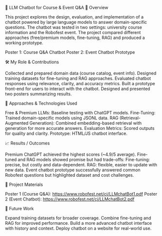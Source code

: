 🧠 LLM Chatbot for Course & Event Q&A
🔎 Overview

This project explores the design, evaluation, and implementation of a chatbot powered by large language models to answer domain-specific questions. The chatbot was tested in two settings: university course information and the Robofest event. The project compared different approaches (free/premium models, fine-tuning, RAG) and produced a working prototype.

Poster 1: Course Q&A Chatbot
Poster 2: Event Chatbot Prototype

🛠️ My Role & Contributions

Collected and prepared domain data (course catalog, event info).
Designed training datasets for fine-tuning and RAG approaches.
Evaluated chatbot responses using relevance, clarity, and accuracy metrics.
Built a prototype front-end for users to interact with the chatbot.
Designed and presented two posters summarizing results.

🚀 Approaches & Technologies Used

Free & Premium LLMs: Baseline testing with ChatGPT models.
Fine-Tuning: Trained domain-specific models using JSONL data.
RAG (Retrieval-Augmented Generation): Combined embedding-based retrieval with generation for more accurate answers.
Evaluation Metrics: Scored outputs for quality and clarity.
Prototype: HTML/JS chatbot interface.

📈 Results / Outcomes

Premium ChatGPT achieved the highest scores (~4.9/5 average).
Fine-tuned and RAG models showed promise but had trade-offs:
Fine-tuning: precise, but costly and data-dependent.
RAG: flexible, easier to update with new data.
Event chatbot prototype successfully answered common Robofest questions but highlighted dataset and cost challenges.

📂 Project Materials

Poster 1 (Course Q&A): https://www.robofest.net/cj/LLMchatBot1.pdf
Poster 2 (Event Chatbot): https://www.robofest.net/cj/LLMchatBot2.pdf

🧩 Future Work

Expand training datasets for broader coverage.
Combine fine-tuning and RAG for improved performance.
Build a more advanced chatbot interface with history and context.
Deploy chatbot on a website for real-world use.
